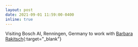 ```yaml
---
layout: post
date: 2021-09-01 11:59:00-0400
inline: true
---
```

Visiting Bosch AI, Renningen, Germany to work with [Barbara Rakitsch](https://scholar.google.de/citations?user=5o957iUAAAAJ&hl=en){:target="\_blank"}
